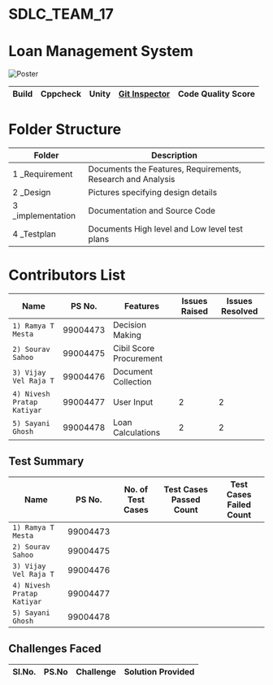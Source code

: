 # SDLC_TEAM_17
# Loan Management System

![Poster](https://github.com/GENESIS2021Q1/sdlc-team-17/blob/main/2_Design/Poster.png)

Build | Cppcheck | Unity | [Git Inspector](https://99003612.github.io/SDLC_LTTS/result)| Code Quality Score 
------|----------|-------|-------------------------------------------------------------|--------------------



# Folder Structure

Folder |  Description
------------- | -------------
1 _Requirement | Documents the Features, Requirements, Research and Analysis
2 _Design  | Pictures specifying design details
3 _implementation | Documentation and Source Code 
4 _Testplan | Documents High level and Low level test plans

# Contributors List

Name                      |  PS No.   | Features                         | Issues Raised | Issues Resolved
--------------------------|-----------|----------------------------------|---------------|---------------------------------
`1) Ramya T Mesta`        | 99004473  |Decision Making 			 |  | 
`2) Sourav Sahoo`         | 99004475  |Cibil Score Procurement		 |  | 
`3) Vijay Vel Raja T`     | 99004476  |Document Collection               |  | 
`4) Nivesh Pratap Katiyar`| 99004477  |User Input               	 | 2 | 2
`5) Sayani Ghosh`         | 99004478  |Loan Calculations                 | 2 | 2









## Test Summary

Name | PS No. | No. of Test Cases | Test Cases Passed Count | Test Cases Failed Count
-----|-----------|-------------------|--------------------------|------------------------------
`1) Ramya T Mesta`        | 99004473  |		 |  | 
`2) Sourav Sahoo`         | 99004475  |		 |  | 
`3) Vijay Vel Raja T`     | 99004476  |          |  | 
`4) Nivesh Pratap Katiyar`| 99004477  |          |  | 
`5) Sayani Ghosh`         | 99004478  |          |  |



## Challenges Faced

SI.No. | PS.No   | Challenge                                 | Solution Provided
-------|---------|-------------------------------------------|-------------------------------



